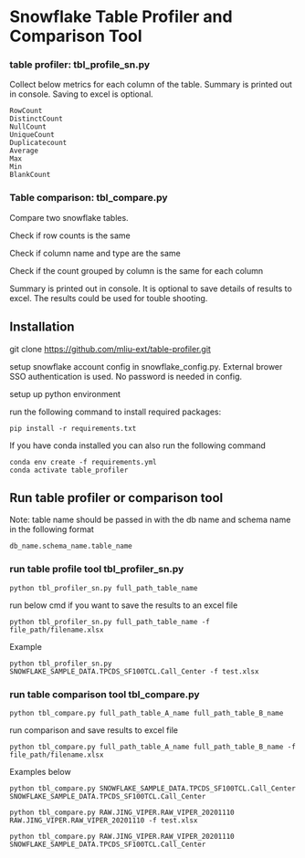 # Snowflake Table Profiler and Comparison Tool

### table profiler: tbl_profile_sn.py
Collect below metrics for each column of the table. Summary is printed out in console. Saving to excel is optional.
```
RowCount
DistinctCount
NullCount
UniqueCount
Duplicatecount
Average
Max
Min
BlankCount
```

### Table comparison: tbl_compare.py
Compare two snowflake tables.

Check if row counts is the same

Check if column name and type are the same

Check if the count grouped by column is the same for each column 

Summary is printed out in console. It is optional to save details of results to excel. The results could be used for touble shooting. 

## Installation

git clone https://github.com/mliu-ext/table-profiler.git

setup snowflake account config in snowflake_config.py. External brower SSO authentication is used. No password is needed in config.

setup up python environment

run the following command to install required packages:

`pip install -r requirements.txt`

If you have conda installed you can also run the following command

```
conda env create -f requirements.yml
conda activate table_profiler
```

## Run table profiler or comparison tool

Note: table name should be passed in with the db name and schema name in the following format

`db_name.schema_name.table_name`

### run table profile tool tbl_profiler_sn.py

`python tbl_profiler_sn.py full_path_table_name`

run below cmd if you want to save the results to an excel file

`python tbl_profiler_sn.py full_path_table_name -f file_path/filename.xlsx`

Example 

`python tbl_profiler_sn.py SNOWFLAKE_SAMPLE_DATA.TPCDS_SF100TCL.Call_Center -f test.xlsx`

### run table comparison tool tbl_compare.py

`python tbl_compare.py full_path_table_A_name full_path_table_B_name`

run comparison and save results to excel file

`python tbl_compare.py full_path_table_A_name full_path_table_B_name -f file_path/filename.xlsx`


Examples below

`python tbl_compare.py SNOWFLAKE_SAMPLE_DATA.TPCDS_SF100TCL.Call_Center SNOWFLAKE_SAMPLE_DATA.TPCDS_SF100TCL.Call_Center`

`python tbl_compare.py RAW.JING_VIPER.RAW_VIPER_20201110 RAW.JING_VIPER.RAW_VIPER_20201110 -f test.xlsx`

`python tbl_compare.py RAW.JING_VIPER.RAW_VIPER_20201110 SNOWFLAKE_SAMPLE_DATA.TPCDS_SF100TCL.Call_Center`

